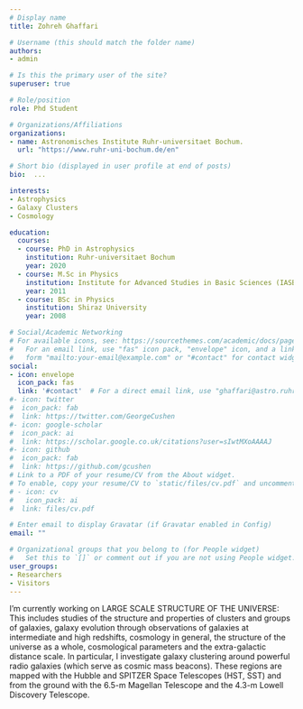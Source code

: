 ```yaml
---
# Display name
title: Zohreh Ghaffari

# Username (this should match the folder name)
authors:
- admin

# Is this the primary user of the site?
superuser: true

# Role/position
role: Phd Student

# Organizations/Affiliations
organizations:
- name: Astronomisches Institute Ruhr-universitaet Bochum.
  url: "https://www.ruhr-uni-bochum.de/en"

# Short bio (displayed in user profile at end of posts)
bio:  ...

interests:
- Astrophysics
- Galaxy Clusters
- Cosmology

education:
  courses:
  - course: PhD in Astrophysics
    institution: Ruhr-universitaet Bochum
    year: 2020
  - course: M.Sc in Physics
    institution: Institute for Advanced Studies in Basic Sciences (IASBS)
    year: 2011
  - course: BSc in Physics
    institution: Shiraz University
    year: 2008

# Social/Academic Networking
# For available icons, see: https://sourcethemes.com/academic/docs/page-builder/#icons
#   For an email link, use "fas" icon pack, "envelope" icon, and a link in the
#   form "mailto:your-email@example.com" or "#contact" for contact widget.
social:
- icon: envelope
  icon_pack: fas
  link: '#contact'  # For a direct email link, use "ghaffari@astro.ruhr-uni-bochum.de".
#- icon: twitter
#  icon_pack: fab
#  link: https://twitter.com/GeorgeCushen
#- icon: google-scholar
#  icon_pack: ai
#  link: https://scholar.google.co.uk/citations?user=sIwtMXoAAAAJ
#- icon: github
#  icon_pack: fab
#  link: https://github.com/gcushen
# Link to a PDF of your resume/CV from the About widget.
# To enable, copy your resume/CV to `static/files/cv.pdf` and uncomment the lines below.
# - icon: cv
#   icon_pack: ai
#  link: files/cv.pdf

# Enter email to display Gravatar (if Gravatar enabled in Config)
email: ""

# Organizational groups that you belong to (for People widget)
#   Set this to `[]` or comment out if you are not using People widget.
user_groups:
- Researchers
- Visitors
---
```


I’m currently working on LARGE SCALE STRUCTURE OF THE UNIVERSE: This includes studies of the structure and properties of clusters and groups of galaxies, galaxy evolution through observations of galaxies at intermediate and high redshifts, cosmology in general, the structure of the universe as a whole, cosmological parameters and the extra-galactic distance scale. In particular, I investigate galaxy clustering around powerful radio galaxies (which serve as cosmic mass beacons). These regions are mapped with the Hubble and SPITZER Space Telescopes (HST, SST) and from the ground with the 6.5-m Magellan Telescope and the 4.3-m Lowell Discovery Telescope.
